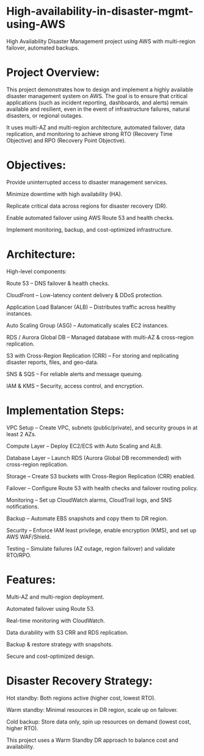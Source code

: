 # High-availability-in-disaster-mgmt-using-AWS
High Availability Disaster Management project using AWS with multi-region failover, automated backups.

# Project Overview:
This project demonstrates how to design and implement a highly available disaster management system on AWS.
The goal is to ensure that critical applications (such as incident reporting, dashboards, and alerts) remain available and resilient, even in the event of infrastructure failures, natural disasters, or regional outages.

It uses multi-AZ and multi-region architecture, automated failover, data replication, and monitoring to achieve strong RTO (Recovery Time Objective) and RPO (Recovery Point Objective).

# Objectives:

Provide uninterrupted access to disaster management services.

Minimize downtime with high availability (HA).

Replicate critical data across regions for disaster recovery (DR).

Enable automated failover using AWS Route 53 and health checks.

Implement monitoring, backup, and cost-optimized infrastructure.

# Architecture:
High-level components:

Route 53 – DNS failover & health checks.

CloudFront – Low-latency content delivery & DDoS protection.

Application Load Balancer (ALB) – Distributes traffic across healthy instances.

Auto Scaling Group (ASG) – Automatically scales EC2 instances.

RDS / Aurora Global DB – Managed database with multi-AZ & cross-region replication.

S3 with Cross-Region Replication (CRR) – For storing and replicating disaster reports, files, and geo-data.

SNS & SQS – For reliable alerts and message queuing.

IAM & KMS – Security, access control, and encryption.

# Implementation Steps: 

VPC Setup – Create VPC, subnets (public/private), and security groups in at least 2 AZs.

Compute Layer – Deploy EC2/ECS with Auto Scaling and ALB.

Database Layer – Launch RDS (Aurora Global DB recommended) with cross-region replication.

Storage – Create S3 buckets with Cross-Region Replication (CRR) enabled.

Failover – Configure Route 53 with health checks and failover routing policy.

Monitoring – Set up CloudWatch alarms, CloudTrail logs, and SNS notifications.

Backup – Automate EBS snapshots and copy them to DR region.

Security – Enforce IAM least privilege, enable encryption (KMS), and set up AWS WAF/Shield.

Testing – Simulate failures (AZ outage, region failover) and validate RTO/RPO.

# Features: 
Multi-AZ and multi-region deployment.

Automated failover using Route 53.

Real-time monitoring with CloudWatch.

Data durability with S3 CRR and RDS replication.

Backup & restore strategy with snapshots.

Secure and cost-optimized design.

# Disaster Recovery Strategy:

Hot standby: Both regions active (higher cost, lowest RTO).

Warm standby: Minimal resources in DR region, scale up on failover.

Cold backup: Store data only, spin up resources on demand (lowest cost, higher RTO).

This project uses a Warm Standby DR approach to balance cost and availability.
